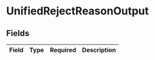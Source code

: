 # UnifiedRejectReasonOutput


## Fields

| Field       | Type        | Required    | Description |
| ----------- | ----------- | ----------- | ----------- |
